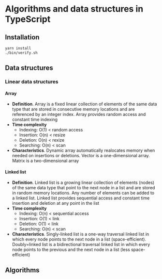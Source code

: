 # Algorithms and data structures in TypeScript

## Installation

```bash
yarn install
./bin/verify.sh
```

## Data structures

### Linear data structures

#### Array

- **Definition**. Array is a fixed linear collection of elements of the same data type
  that are stored in consecutive memory locations and are referenced by an integer
  index. Array provides random access and constant time indexing
- **Time complexity**
    - Indexing: O(1) < random access
    - Insertion: O(n) < resize
    - Deletion: O(n) < rexize
    - Searching: O(n) < scan
- **Characteristics**. Dynamic array automatically realocates memory when needed on
  insertions or deletions. Vector is a one-dimensional array. Matrix is a
  two-dimensional array

#### Linked list

- **Definition**. Linked list is a growing linear collection of elements (nodes) of the
  same data type that point to the next node in a list and are stored in random memory
  locations. Any number of elements can be added to a linked list. Linked list provides
  sequential access and constant time insertion and deletion at any point in the list
- **Time complexity**
    - Indexing: O(n) < sequential access
    - Insertion: O(1) < link
    - Deletion: O(1) < link
    - Searching: O(n) < scan
- **Characteristics**. Singly-linked list is a one-way traversal linked list in which
  every node points to the next node in a list (space-efficient). Doubly=linked list is
  a bidirectional traversal linked list in which every node points to the previous and
  the next node in a list (less space-efficient)

## Algorithms
